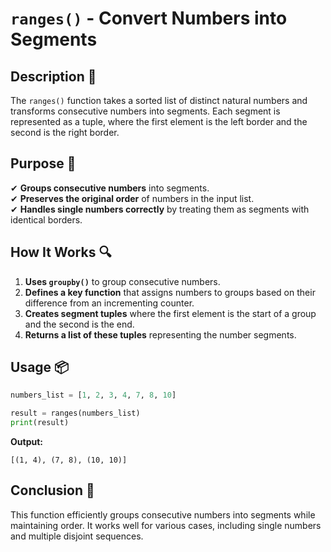 # `ranges()` - Convert Numbers into Segments

## Description 📝

The `ranges()` function takes a sorted list of distinct natural numbers and transforms consecutive numbers into segments.
Each segment is represented as a tuple, where the first element is the left border and the second is the right border.

## Purpose 🎯

✔ **Groups consecutive numbers** into segments.  
✔ **Preserves the original order** of numbers in the input list.  
✔ **Handles single numbers correctly** by treating them as segments with identical borders.

## How It Works 🔍

1. **Uses `groupby()`** to group consecutive numbers.
2. **Defines a key function** that assigns numbers to groups based on their difference from an incrementing counter.
3. **Creates segment tuples** where the first element is the start of a group and the second is the end.
4. **Returns a list of these tuples** representing the number segments.

## Usage 📦

```python
numbers_list = [1, 2, 3, 4, 7, 8, 10]

result = ranges(numbers_list)
print(result)
```

**Output:**

```plaintext
[(1, 4), (7, 8), (10, 10)]
```

## Conclusion 🚀

This function efficiently groups consecutive numbers into segments while maintaining order.
It works well for various cases, including single numbers and multiple disjoint sequences.
